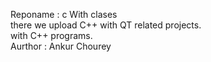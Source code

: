 Reponame : c With clases<br>
there we upload C++ with QT related projects.<br>
with C++ programs.<br>
Aurthor : Ankur Chourey<br>


